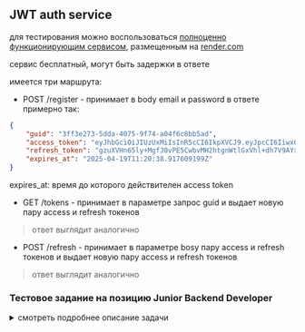 ## JWT auth service

для тестирования можно воспользоваться [полноценно функционирующим сервисом](https://jwt-auth-4tmd.onrender.com/), размещенным на [render.com](https://render.com)

сервис бесплатный, могут быть задержки в ответе

имеется три маршрута:

* POST /register - принимает в body email и password
в ответе примерно так:
```json
{
    "guid": "3ff3e273-5dda-4075-9f74-a04f6c8bb5ad",
    "access_token": "eyJhbGciOiJIUzUxMiIsInR5cCI6IkpXVCJ9.eyJpcCI6IiwxODguNDMuMTEzLjIyNiwgMTcyLjcxLjI0Ni4xMjcsIDEwLjIyMy4xNjIuNjIiLCJzdWIiOiIzZmYzZTI3My01ZGRhLTQwNzUtOWY3NC1hMDRmNmM4YmI1YWQiLCJleHAiOjE3NDUwNjE2Mzh9.vSKAM_f6NUQ-3ZcYgP2kauqRrG7od8frDnbPRANCm2HMCUBS1Twur2AolYqJnxfjAeVWUVt9Y8aqH6M9SevuqQ",
    "refresh_token": "gzuXVHn65ly+MgfJ0vPE5CwbvMH2htgnWtlGxVhl+dh7V9AYxauJWPMES0BCrrgyAKT12prarvDKhDRUIFhEt63rO7aEe5DU",
    "expires_at": "2025-04-19T11:20:38.917609199Z"
}
```
expires_at: время до которого действителен access token

* GET /tokens - принимает в параметре запрос guid и выдает новую пару access и refresh токенов

>ответ выглядит аналогично

* POST /refresh - принимает в параметре bosy пару access и refresh токенов и выдает новую пару access и refresh токенов

>ответ выглядит аналогично

### Тестовое задание на позицию Junior Backend Developer

<details>
<summary>смотреть подробнее описание задачи</summary>

Используемые технологии:

* Go
* JWT
* PostgreSQL

Задание:

Написать часть сервиса аутентификации.

Два REST маршрута:

* Первый маршрут выдает пару Access, Refresh токенов для пользователя с идентификатором (GUID) указанным в параметре запроса
* Второй маршрут выполняет Refresh операцию на пару Access, Refresh токенов

Требования:

Access токен тип JWT, алгоритм SHA512, хранить в базе строго запрещено.

Refresh токен тип произвольный, формат передачи base64, хранится в базе исключительно в виде bcrypt хеша, должен быть защищен от изменения на стороне клиента и попыток повторного использования.

Access, Refresh токены обоюдно связаны, Refresh операцию для Access токена можно выполнить только тем Refresh токеном который был выдан вместе с ним.

Payload токенов должен содержать сведения об ip адресе клиента, которому он был выдан. В случае, если ip адрес изменился, при рефреш операции нужно послать email warning на почту юзера (для упрощения можно использовать моковые данные).

Результат:

Результат выполнения задания нужно предоставить в виде исходного кода на Github. Будет плюсом, если получится использовать Docker и покрыть код тестами.

P.S. Друзья! Задания, выполненные полностью или частично с использованием chatGPT видно сразу. Если вы не готовы самостоятельно решать это тестовое задание, то пожалуйста, давайте будем ценить время друг друга и даже не будем пытаться :)
</details>